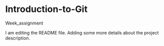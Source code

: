 # Introduction-to-Git
Week_assignment

I am editing the README file. Adding some more details about the project description.
